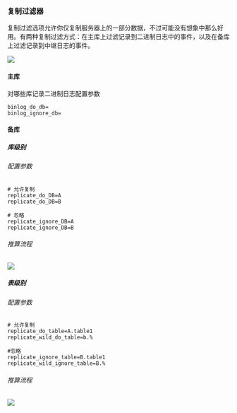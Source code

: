 ### 复制过滤器

复制过滤选项允许你仅复制服务器上的一部分数据，不过可能没有想象中那么好用。有两种复制过滤方式：在主库上过滤记录到二进制日志中的事件，以及在备库上过滤记录到中继日志的事件。

<img src="https://i.loli.net/2020/08/27/SaBspIluXNEmQGn.jpg"/>

#### 主库

对哪些库记录二进制日志配置参数

```properties
binlog_do_db=
binlog_ignore_db=
```

#### 备库

##### 库级别

###### 配置参数

```properties
# 允许复制
replicate_do_DB=A
replicate_do_DB=B

# 忽略
replicate_ignore_DB=A
replicate_ignore_DB=B
```

###### 推算流程

<img src="https://i.loli.net/2020/08/27/nqLGXFphmaSPDO8.png"/>

##### 表级别

###### 配置参数

```properties
# 允许复制
replicate_do_table=A.table1
replicate_wild_do_table=b.%

#忽略
replicate_ignore_table=B.table1
replicate_wild_ignore_table=B.%
```

###### 推算流程

<img src="https://i.loli.net/2020/08/27/uOnQe1IKGh389Bk.png"/>